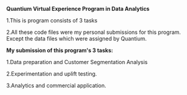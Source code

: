 **Quantium Virtual Experience Program in Data Analytics**

1.This is program consists of 3 tasks

2.All these code files were my personal submissions for this program. Except the data files which were assigned by Quantium.

**My submission of this program's 3 tasks:**

1.Data preparation and Customer Segmentation Analysis

2.Experimentation and uplift testing.

3.Analytics and commercial application.
